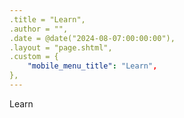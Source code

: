 ```yaml
---
.title = "Learn",
.author = "",
.date = @date("2024-08-07:00:00:00"),
.layout = "page.shtml",
.custom = {
	"mobile_menu_title": "Learn",
},
---
```

Learn
